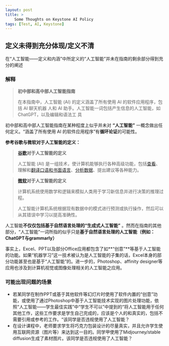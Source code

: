 ```yaml
---
layout: post
title: >
    Some Thoughts on Keystone AI Policy
tags: [Test, AI, Keystone]
---
```

## 定义未得到充分体现/定义不清

在“人工智能——定义和内涵”中所定义的“人工智能”并未在指南的剩余部分得到充分的阐述

### 解释

> **初中部和高中部人工智能指南**
> 
> 
> 在本指南中，人工智能 (AI) 的定义涵盖了所有使用 AI 的软件应用程序，包括 AI 聊天机器 人和 AI 助手。人工智能一词包括产生信息的人工智能，如 ChatGPT，以及编辑和语法工 具
> 

初中部和高中部人工智能指南在某种程度上似乎并未对 **“人工智能”** 一概念做出任何定义。“涵盖了所有使用 AI 的软件应用程序”有**循环论证**的可能性。

**参考谷歌与微软对于人工智能的定义：**

> **[谷歌](https://cloud.google.com/learn/what-is-artificial-intelligence?hl=zh-cn#:~:text=AI%20%E6%98%AF%E4%B8%80%E4%B8%AA%E5%B9%BF%E5%8D%9A%E7%9A%84,%E6%99%BA%E8%83%BD%E6%95%B0%E6%8D%AE%E6%A3%80%E7%B4%A2%E7%AD%89%E7%AD%89%E3%80%82)对于人工智能的定义**
> 
> 
> 人工智能 (AI) 是一组技术，使计算机能够执行各种高级功能，包括[查看](https://cloud.google.com/vision?hl=zh-cn#section-8)、理解和[翻译口语和书面语言](https://cloud.google.com/speech-to-text?hl=zh-cn)、[分析数据](https://cloud.google.com/vertex-ai?hl=zh-cn)、提出建议等各种能力。
> 

> **[微软](https://azure.microsoft.com/zh-cn/resources/cloud-computing-dictionary/what-is-artificial-intelligence/#%E6%97%A0%E4%BA%BA%E9%A9%BE%E9%A9%B6%E6%B1%BD%E8%BD%A6)对于人工智能的定义**
> 
> 
> 计算机系统使用数学和逻辑来模拟人类用于学习新信息并进行决策的推理过程。
> 
> 人工智能计算机系统根据现有数据中的模式进行预测或执行操作，然后可以从其错误中学习以提高准确性。
> 

人工智能**不仅仅包括基于自然语言处理的“生成式人工智能”** 。然而在指南的其他部分，“人工智能”一词所指的似乎只是**基于自然语言处理的人工智能（例如：ChatGPT与grammarly）**

事实上，Excel、PPT以及部分Office应用都包含了如**“创意”**等基于人工智能的功能。如果“机器学习”这一技术被认为是人工智能的子集的话，Excel本身的部分功能甚至也是基于“人工智能”的。进一步的，Photoshop、affinity designer等应用也涉及到计算机视觉或图像处理相关的人工智能之应用。

### 可能出现问题的场景
- 若某同学在制作PPT或基于其他软件等幻灯片时使用了软件内置的“创意”功能，或使用了通过Photoshop中基于人工智能技术实现的图片处理功能，依照“人工智能——学生最佳实践”中“学生不可以”中提到的“将人工智能用于任何其他工作，这些工作要求是学生自己完成的，应该是个人的和真实的，包括不需要引用或参考的工作。“该同学是否违规使用了人工智能？
- 在设计课程中，老师要求学生将巧克力包装设计的尽量真实，并且允许学生使用互联网资源（图片等）来达到这一目的。同学甲使用了Midjourney/stable diffusion生成了素材图片。该同学是否违规使用了人工智能？